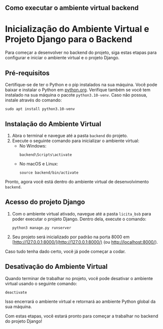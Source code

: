 ## Como executar o ambiente virtual backend

# Inicialização do Ambiente Virtual e Projeto Django para o Backend

Para começar a desenvolver no backend do projeto, siga estas etapas para configurar e iniciar o ambiente virtual e o projeto Django.

## Pré-requisitos

Certifique-se de ter o Python e o pip instalados na sua máquina. Você pode baixar e instalar o Python em [python.org](https://www.python.org/downloads/).
Verifique também se você tem instalado na sua máquina o pacote `python3.10-venv`. Caso não possua, instale através do comando:

```
sudo apt install python3.10-venv
``` 

## Instalação do Ambiente Virtual

1. Abra o terminal e navegue até a pasta `backend` do projeto.
2. Execute o seguinte comando para inicializar o ambiente virtual:
   - No Windows:
     ```
     backend\Scripts\activate
     ```
   - No macOS e Linux:
     ```
     source backend/bin/activate
     ```

Pronto, agora você está dentro do ambiente virtual de desenvolvimento `backend`.

## Acesso do projeto Django

1. Com o ambiente virtual ativado, navegue até a pasta `licita_bsb` para poder executar o projeto Django. Dentro dela, execute o comando:

   ```
   python3 manage.py runserver
   ```

2. Seu projeto será inicializado por padrão na porta 8000 em [http://127.0.0.1:8000/](http://127.0.0.1:8000/) (ou [http://localhost:8000/](http://localhost:8000/)).

Caso tudo tenha dado certo, você já pode começar a codar.

## Desativação do Ambiente Virtual

Quando terminar de trabalhar no projeto, você pode desativar o ambiente virtual usando o seguinte comando:

```
deactivate
```

Isso encerrará o ambiente virtual e retornará ao ambiente Python global da sua máquina.

Com estas etapas, você estará pronto para começar a trabalhar no backend do projeto Django!